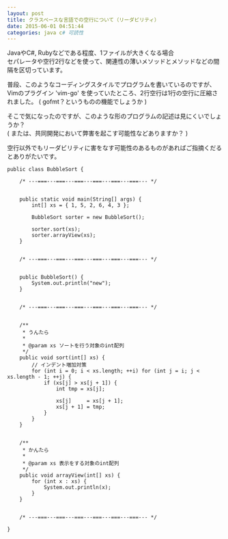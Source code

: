 ```yaml
---
layout: post
title: クラスベースな言語での空行について（リーダビリティ）
date: 2015-06-01 04:51:44
categories: java c# 可読性
---
```

<!-- {% raw %} -->
<p>JavaやC#, Rubyなどである程度、1ファイルが大きくなる場合<br>
セパレータや空行2行などを使って、関連性の薄いメソッドとメソッドなどの間隔を区切っています。</p>

<p>普段、このようなコーディングスタイルでプログラムを書いているのですが、<br>
Vimのプラグイン 'vim-go' を使っていたところ、2行空行は1行の空行に圧縮されました。 ( gofmt？というものの機能でしょうか )</p>

<p>そこで気になったのですが、このような形のプログラムの記述は見にくいでしょうか？<br>
( または、共同開発において弊害を起こす可能性などありますか？ )</p>

<p>空行以外でもリーダビリティに害をなす可能性のあるものがあればご指摘くだるとありがたいです。</p>

<pre><code>public class BubbleSort {

    /* ---===---===---===---===---===---===--- */


    public static void main(String[] args) {
        int[] xs = { 1, 5, 2, 6, 4, 3 };

        BubbleSort sorter = new BubbleSort();

        sorter.sort(xs);
        sorter.arrayView(xs);
    }


    /* ---===---===---===---===---===---===--- */


    public BubbleSort() {
        System.out.println("new");
    }


    /* ---===---===---===---===---===---===--- */


    /**
     * うんたら
     *
     * @param xs ソートを行う対象のint配列
     */
    public void sort(int[] xs) {
        // インデント増加対策
        for (int i = 0; i &lt; xs.length; ++i) for (int j = i; j &lt; xs.length - 1; ++j) {
            if (xs[j] &gt; xs[j + 1]) {
                int tmp = xs[j];

                xs[j]     = xs[j + 1];
                xs[j + 1] = tmp;
            }
        }
    }


    /**
     * かんたら
     *
     * @param xs 表示をする対象のint配列
     */
    public void arrayView(int[] xs) {
        for (int x : xs) {
            System.out.println(x);
        }
    }


    /* ---===---===---===---===---===---===--- */

}
</code></pre>
<!-- {% endraw %} -->

